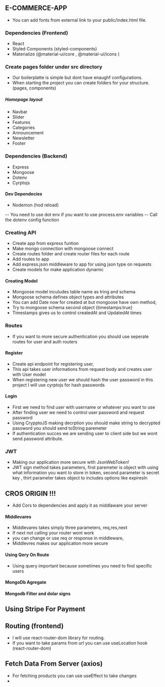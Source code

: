 ## E-COMMERCE-APP

- You can add fonts from external link to your public/index.html file.

### Dependencies (Frontend)

- React
- Styled Components (styled-components)
- Materialize (@material-ui/core , @material-ui/icons )

### Create pages folder under src directory

- Our boilerplatte is simple but dont have enaughf configurations.
- When starting the project you can create folders for your structure. (pages, components)

##### Homepage layout

- Navbar
- Slider
- Features
- Categories
- Announcement
- Newsletter
- Footer

### Dependencies (Backend)
- Express
- Mongoose
- Dotenv
- Cyrptojs

#### Dev Dependecies
- Nodemon (hod reload)

-- You need to use dot env if you want to use process.env variables 
-- Call the dotenv config function

### Creating API
- Create app from express funtion
- Make mongo connection with mongoose connect
- Create routes folder and create router files for each route 
- Add routes to app 
- Add express.json middleware to app for using json type on requests
- Create models for make application dynamic

#### Creating Model
- Mongoose model inculudes table name as tring and schema
- Mongoose schema defines object types and attributes
- You can add Date now for created at but mongoose have own method,
- Try to mongoose schema second object {timestamps:true}
- Timestamps gives us to control createdAt and UpdatedAt times

### Routes
- If you want to more secure authentication you should use seperate routes for user and auth routers
#### Register
- Create api endpoint for registering user,
- This api takes user informations from request body and creates user with User model
- When registering new user we should hash the user password in this project I will use cyrptojs for hash passwords
#### Login
- First we need to find user with username or whatever you want to use
- After finding user we need to control user password and request password
- Using CrypptoJS making decrption you should make string to decrypted password you should send toString paremeter
- If authentication succes we are sending user to client side but we wont send password attribute.

### JWT
- Making our application more secure with JsonWebToken!
- JWT sign method takes parameters, first paremeter is object with using what information you want to store in token,
second parameter is secret key ,
thirt parameter takes object to includes options like expiresIn

## CROS ORIGIN !!!
- Add Cors to dependencies and apply it as middlaware your server

#### Middlevares
- Middlevares takes simply three parameters, req,res,next 
- If next not calling your router wont work
- you can change or use req or response in middleware,
- Middlevres makes our application more secure

#### Using Qery On Route
- Using query important because sometimes you need to find specific users


#### MongoDb Agregate
#### Mongodb Filter and dolar signs

## Using Stripe For Payment

## Routing (frontend)
- I will use react-router-dom library for routing.
- If you want to take params from url you can use useLocation hook (react-router-dom)

## Fetch Data From Server (axios)
- For fetching products you can use useEffect to take changes
- 

